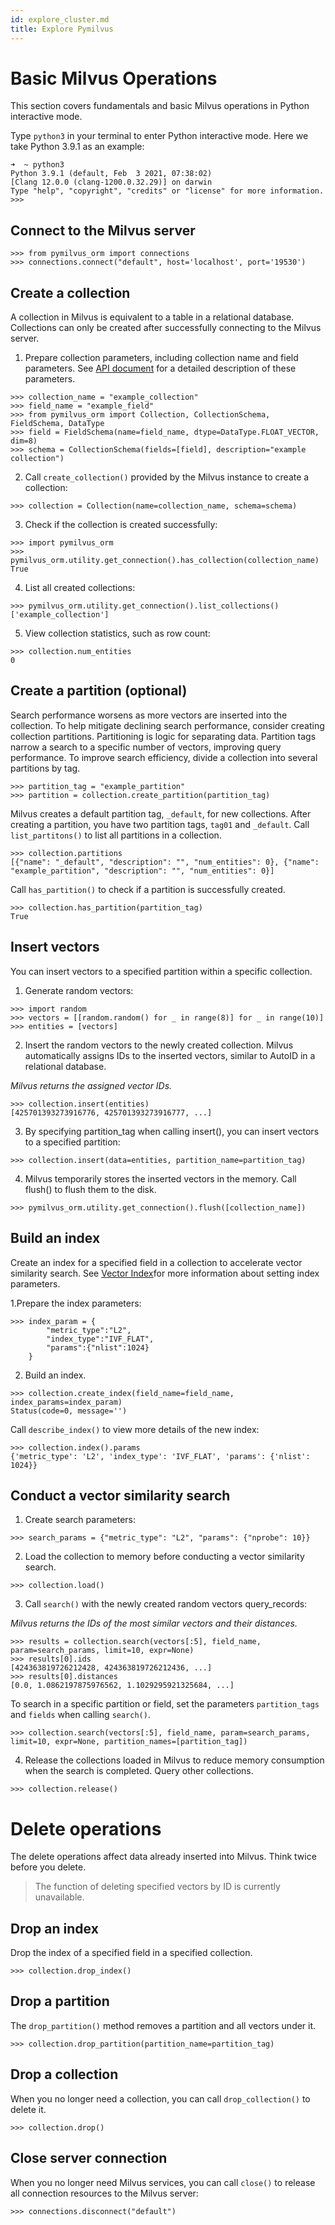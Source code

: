 ```yaml
---
id: explore_cluster.md
title: Explore Pymilvus
---
```


# Basic Milvus Operations

This section covers fundamentals and basic Milvus operations in Python interactive mode.


Type `python3` in your terminal to enter Python interactive mode. Here we take Python 3.9.1 as an example:

```
➜  ~ python3
Python 3.9.1 (default, Feb  3 2021, 07:38:02)
[Clang 12.0.0 (clang-1200.0.32.29)] on darwin
Type "help", "copyright", "credits" or "license" for more information.
>>>
```

## Connect to the Milvus server

```
>>> from pymilvus_orm import connections
>>> connections.connect("default", host='localhost', port='19530')
```

## Create a collection
A collection in Milvus is equivalent to a table in a relational database. Collections can only be created after successfully connecting to the Milvus server.

1. Prepare collection parameters, including collection name and field parameters. See [API document](https://pymilvus-orm.readthedocs.io/en/latest/) for a detailed description of these parameters.

```
>>> collection_name = "example_collection"
>>> field_name = "example_field"
>>> from pymilvus_orm import Collection, CollectionSchema, FieldSchema, DataType
>>> field = FieldSchema(name=field_name, dtype=DataType.FLOAT_VECTOR, dim=8)
>>> schema = CollectionSchema(fields=[field], description="example collection")
```

2. Call `create_collection()` provided by the Milvus instance to create a collection:
```
>>> collection = Collection(name=collection_name, schema=schema)
```
3. Check if the collection is created successfully:
```
>>> import pymilvus_orm
>>> pymilvus_orm.utility.get_connection().has_collection(collection_name)
True
```

4. List all created collections:
```
>>> pymilvus_orm.utility.get_connection().list_collections()
['example_collection']
```
5. View collection statistics, such as row count:
```
>>> collection.num_entities
0
```
## Create a partition (optional)
Search performance worsens as more vectors are inserted into the collection. To help mitigate declining search performance, consider creating collection partitions. Partitioning is logic for separating data. Partition tags narrow a search to a specific number of vectors, improving query performance. To improve search efficiency, divide a collection into several partitions by tag.
```
>>> partition_tag = "example_partition"
>>> partition = collection.create_partition(partition_tag)
```
Milvus creates a default partition tag, `_default`, for new collections. After creating a partition, you have two partition tags, `tag01` and `_default`. Call `list_partitons()` to list all partitions in a collection.
```
>>> collection.partitions
[{"name": "_default", "description": "", "num_entities": 0}, {"name": "example_partition", "description": "", "num_entities": 0}]
```
Call `has_partition()` to check if a partition is successfully created.
```
>>> collection.has_partition(partition_tag)
True
```

## Insert vectors
You can insert vectors to a specified partition within a specific collection.

1. Generate random vectors:
```
>>> import random
>>> vectors = [[random.random() for _ in range(8)] for _ in range(10)]
>>> entities = [vectors]
```
2. Insert the random vectors to the newly created collection. Milvus automatically assigns IDs to the inserted vectors, similar to AutoID in a relational database.

*Milvus returns the assigned vector IDs.*

```
>>> collection.insert(entities)
[425701393273916776, 425701393273916777, ...]
```

3. By specifying partition_tag when calling insert(), you can insert vectors to a specified partition:

```
>>> collection.insert(data=entities, partition_name=partition_tag)
```
4. Milvus temporarily stores the inserted vectors in the memory. Call flush() to flush them to the disk.
```
>>> pymilvus_orm.utility.get_connection().flush([collection_name])
```

## Build an index
Create an index for a specified field in a collection to accelerate vector similarity search. See [Vector Index](index.md)for more information about setting index parameters.

1.Prepare the index parameters:
```
>>> index_param = {
        "metric_type":"L2",
        "index_type":"IVF_FLAT",
        "params":{"nlist":1024}
    }
```
2. Build an index.
```
>>> collection.create_index(field_name=field_name, index_params=index_param)
Status(code=0, message='')
```
Call `describe_index()` to view more details of the new index:
```
>>> collection.index().params
{'metric_type': 'L2', 'index_type': 'IVF_FLAT', 'params': {'nlist': 1024}}
```
## Conduct a vector similarity search
1. Create search parameters:
```
>>> search_params = {"metric_type": "L2", "params": {"nprobe": 10}}
```
2. Load the collection to memory before conducting a vector similarity search.
```
>>> collection.load()
```
3. Call `search()` with the newly created random vectors query_records:

*Milvus returns the IDs of the most similar vectors and their distances.*
```
>>> results = collection.search(vectors[:5], field_name, param=search_params, limit=10, expr=None)
>>> results[0].ids
[424363819726212428, 424363819726212436, ...]
>>> results[0].distances
[0.0, 1.0862197875976562, 1.1029295921325684, ...]
```
To search in a specific partition or field, set the parameters `partition_tags` and `fields` when calling `search()`.
```
>>> collection.search(vectors[:5], field_name, param=search_params, limit=10, expr=None, partition_names=[partition_tag])
```
4. Release the collections loaded in Milvus to reduce memory consumption when the search is completed. Query other collections.
```
>>> collection.release()
```

# Delete operations
The delete operations affect data already inserted into Milvus. Think twice before you delete.

> The function of deleting specified vectors by ID is currently unavailable.

## Drop an index
Drop the index of a specified field in a specified collection.
```
>>> collection.drop_index()
```
## Drop a partition
The `drop_partition()` method removes a partition and all vectors under it.
```
>>> collection.drop_partition(partition_name=partition_tag)
```

## Drop a collection
When you no longer need a collection, you can call `drop_collection()` to delete it.
```
>>> collection.drop()
```
## Close server connection
When you no longer need Milvus services, you can call `close()` to release all connection resources to the Milvus server:

```
>>> connections.disconnect("default")
```








